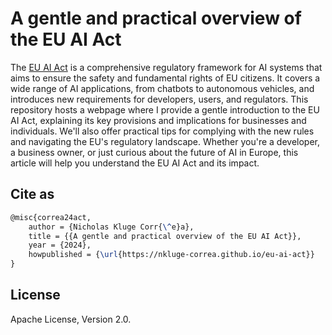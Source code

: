 # A gentle and practical overview of the EU AI Act

The [EU AI Act](https://ai-act-law.eu/) is a comprehensive regulatory framework for AI systems that aims to ensure the safety and fundamental rights of EU citizens. It covers a wide range of AI applications, from chatbots to autonomous vehicles, and introduces new requirements for developers, users, and regulators. This repository hosts a webpage where I provide a gentle introduction to the EU AI Act, explaining its key provisions and implications for businesses and individuals. We'll also offer practical tips for complying with the new rules and navigating the EU's regulatory landscape. Whether you're a developer, a business owner, or just curious about the future of AI in Europe, this article will help you understand the EU AI Act and its impact.

## Cite as

```latex
@misc{correa24act,
    author = {Nicholas Kluge Corr{\^e}a},
    title = {{A gentle and practical overview of the EU AI Act}},
    year = {2024},
    howpublished = {\url{https://nkluge-correa.github.io/eu-ai-act}}
}
```

## License

Apache License, Version 2.0.
